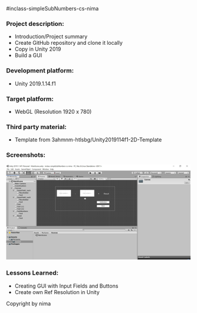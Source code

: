 #inclass-simpleSubNumbers-cs-nima

### Project description: 

* Introduction/Project summary 
* Create GitHub repository and clone it locally
* Copy in Unity 2019
* Build a GUI

### Development platform: 
* Unity 2019.1.14.f1

### Target platform: 
* WebGL (Resolution 1920 x 780)

### Third party material: 
* Template from 3ahmnm-htlsbg/Unity2019114f1-2D-Template 

### Screenshots:

<div>
<img src = "./Screenshots/inclass-simpleSubNumbers-cs-nima.JPG" width="500">

### Lessons Learned: 
* Creating GUI with Input Fields and Buttons
* Create own Ref Resolution in Unity

Copyright by nima